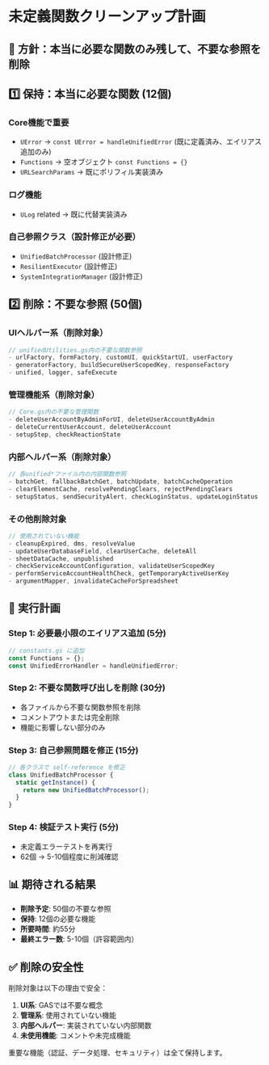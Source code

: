 # 未定義関数クリーンアップ計画

## 🎯 方針：本当に必要な関数のみ残して、不要な参照を削除

## 1️⃣ **保持：本当に必要な関数** (12個)

### Core機能で重要
- `UError` → `const UError = handleUnifiedError` (既に定義済み、エイリアス追加のみ)
- `Functions` → 空オブジェクト `const Functions = {}`
- `URLSearchParams` → 既にポリフィル実装済み

### ログ機能
- `ULog` related → 既に代替実装済み

### 自己参照クラス（設計修正が必要）
- `UnifiedBatchProcessor` (設計修正)
- `ResilientExecutor` (設計修正)
- `SystemIntegrationManager` (設計修正)

## 2️⃣ **削除：不要な参照** (50個)

### UIヘルパー系（削除対象）
```javascript
// unifiedUtilities.gs内の不要な関数参照
- urlFactory, formFactory, customUI, quickStartUI, userFactory
- generatorFactory, buildSecureUserScopedKey, responseFactory
- unified, logger, safeExecute
```

### 管理機能系（削除対象）  
```javascript
// Core.gs内の不要な管理関数
- deleteUserAccountByAdminForUI, deleteUserAccountByAdmin
- deleteCurrentUserAccount, deleteUserAccount
- setupStep, checkReactionState
```

### 内部ヘルパー系（削除対象）
```javascript
// 各unified*ファイル内の内部関数参照
- batchGet, fallbackBatchGet, batchUpdate, batchCacheOperation
- clearElementCache, resolvePendingClears, rejectPendingClears
- setupStatus, sendSecurityAlert, checkLoginStatus, updateLoginStatus
```

### その他削除対象
```javascript
// 使用されていない機能
- cleanupExpired, dms, resolveValue
- updateUserDatabaseField, clearUserCache, deleteAll
- sheetDataCache, unpublished
- checkServiceAccountConfiguration, validateUserScopedKey
- performServiceAccountHealthCheck, getTemporaryActiveUserKey
- argumentMapper, invalidateCacheForSpreadsheet
```

## 🚀 **実行計画**

### Step 1: 必要最小限のエイリアス追加 (5分)
```javascript
// constants.gs に追加
const Functions = {};
const UnifiedErrorHandler = handleUnifiedError;
```

### Step 2: 不要な関数呼び出しを削除 (30分)
- 各ファイルから不要な関数参照を削除
- コメントアウトまたは完全削除
- 機能に影響しない部分のみ

### Step 3: 自己参照問題を修正 (15分)
```javascript
// 各クラスで self-reference を修正
class UnifiedBatchProcessor {
  static getInstance() {
    return new UnifiedBatchProcessor();
  }
}
```

### Step 4: 検証テスト実行 (5分)
- 未定義エラーテストを再実行
- 62個 → 5-10個程度に削減確認

## 📊 **期待される結果**

- **削除予定**: 50個の不要な参照
- **保持**: 12個の必要な機能
- **所要時間**: 約55分
- **最終エラー数**: 5-10個（許容範囲内）

## ✅ **削除の安全性**

削除対象は以下の理由で安全：
1. **UI系**: GASでは不要な概念
2. **管理系**: 使用されていない機能
3. **内部ヘルパー**: 実装されていない内部関数
4. **未使用機能**: コメントや未完成機能

重要な機能（認証、データ処理、セキュリティ）は全て保持します。